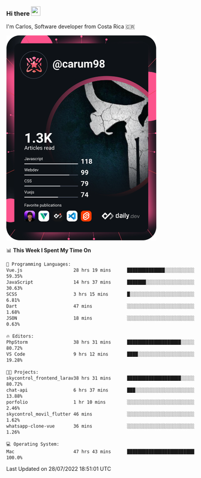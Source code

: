 ### Hi there <img src="https://media.giphy.com/media/hvRJCLFzcasrR4ia7z/giphy.gif" width="25px" height="25px">

I'm Carlos, Software developer from Costa Rica 🇨🇷

<a href="https://app.daily.dev/DailyDevTips"><img src="https://github.com/carum98/carum98/blob/main/devcard.svg" width="400" alt="Carlos Umaña Acevedo's Dev Card"/></a>


📊 **This Week I Spent My Time On** 

```text
💬 Programming Languages: 
Vue.js                   28 hrs 19 mins      ██████████████░░░░░░░░░░░   59.35% 
JavaScript               14 hrs 37 mins      ███████░░░░░░░░░░░░░░░░░░   30.63% 
SCSS                     3 hrs 15 mins       █░░░░░░░░░░░░░░░░░░░░░░░░   6.81% 
Dart                     47 mins             ░░░░░░░░░░░░░░░░░░░░░░░░░   1.68% 
JSON                     18 mins             ░░░░░░░░░░░░░░░░░░░░░░░░░   0.63%

🔥 Editors: 
PhpStorm                 38 hrs 31 mins      ████████████████████░░░░░   80.72% 
VS Code                  9 hrs 12 mins       ████░░░░░░░░░░░░░░░░░░░░░   19.28%

🐱‍💻 Projects: 
skycontrol_frontend_larav38 hrs 31 mins      ████████████████████░░░░░   80.72% 
chat-api                 6 hrs 37 mins       ███░░░░░░░░░░░░░░░░░░░░░░   13.88% 
porfolio                 1 hr 10 mins        ░░░░░░░░░░░░░░░░░░░░░░░░░   2.46% 
skycontrol_movil_flutter 46 mins             ░░░░░░░░░░░░░░░░░░░░░░░░░   1.62% 
whatsapp-clone-vue       36 mins             ░░░░░░░░░░░░░░░░░░░░░░░░░   1.26%

💻 Operating System: 
Mac                      47 hrs 43 mins      █████████████████████████   100.0%

```

 Last Updated on 28/07/2022 18:51:01 UTC
<!--END_SECTION:waka-->
